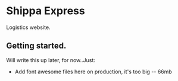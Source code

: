# Shippa Express

Logistics website.

## Getting started.

Will write this up later, for now..Just:

-   Add font awesome files here on production, it's too big -- 66mb
